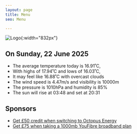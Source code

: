```yaml
---
layout: page
title: Menu
seo: Menu

---
```


![Logo](/images/logo.jpg){:width="832px"}

<!-- weather_marker starts -->
## On Sunday, 22 June 2025

- The average temperature today is 16.91˚C,
- With highs of 17.94˚C and lows of 16.03˚C,
- It may feel like 16.88˚C with overcast clouds
- The wind speed is 4.47m/s and visibility is 10000m
- The pressure is 1010hPa and humidity is 85%
- The sun will rise at 03:48 and set at 20:31

<!-- weather_marker ends -->

## Sponsors

- [Get £50 credit when switching to Octopus Energy](https://bit.ly/3oD1nnS)
- [Get £75 when taking a 1000mb YouFibre broadband plan](https://aklam.io/91zWhU?)
